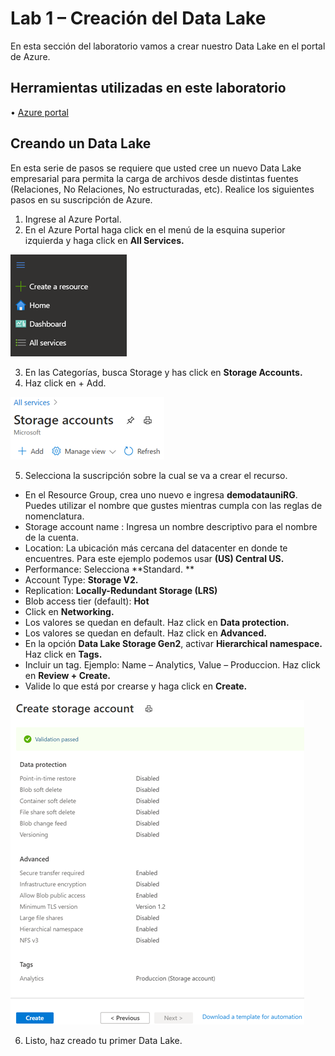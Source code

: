 # Lab 1 – Creación del Data Lake
En esta sección del laboratorio vamos a crear nuestro Data Lake en el portal de Azure.

## Herramientas utilizadas en este laboratorio
•	[Azure portal](https://portal.azure.com/signin/index)

## Creando un Data Lake
En esta serie de pasos se requiere que usted cree un nuevo Data Lake empresarial para permita la carga de archivos desde distintas fuentes (Relaciones, No Relaciones, No estructuradas, etc).
Realice los siguientes pasos en su suscripción de Azure. 
1.	Ingrese al Azure Portal.
2.	En el Azure Portal haga click en el menú de la esquina superior izquierda y haga click en **All Services.**

![Alt Text](https://github.com/admirandcr/Intro-AzureDataFactory/blob/master/Docs/img/CreateResource.png)
 
3.	En las Categorías, busca Storage y has click en **Storage Accounts.**
4.	Haz click en + Add.

 ![Alt Text](https://github.com/admirandcr/Intro-AzureDataFactory/blob/master/Docs/img/2StorageAccount.png)
 
5.	Selecciona la suscripción sobre la cual se va a crear el recurso.
 -	En el Resource Group, crea uno nuevo e ingresa **demodatauniRG**. Puedes utilizar el nombre que gustes mientras cumpla con las reglas de nomenclatura.
 - Storage account name : Ingresa un nombre descriptivo para el nombre de la cuenta.
 - Location: La ubicación más cercana del datacenter en donde te encuentres. Para este ejemplo podemos usar **(US) Central US.**
 - Performance: Selecciona **Standard. **
 - Account Type: **Storage V2.**
 - Replication: **Locally-Redundant Storage (LRS)**
 - Blob access tier (default): **Hot**
 - Click en **Networking.**
 - Los valores se quedan en default. Haz click en **Data protection.**
 - Los valores se quedan en default. Haz click en **Advanced.**
 - En la opción **Data Lake Storage Gen2**, activar **Hierarchical namespace.** Haz click en **Tags.**
 - Incluir un tag. Ejemplo: Name – Analytics, Value – Produccion. Haz click en **Review + Create.**
 - Valide lo que está por crearse y haga click en **Create.**
 
  ![Alt Text](https://github.com/admirandcr/Intro-AzureDataFactory/blob/master/Docs/img/3Review.png)
  
6.	Listo, haz creado tu primer Data Lake. 



